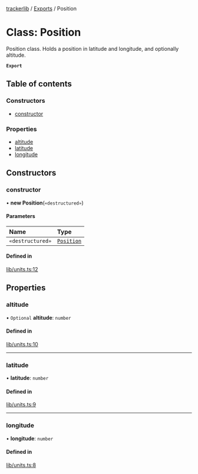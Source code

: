 [trackerlib](../README.md) / [Exports](../modules.md) / Position

# Class: Position

Position class. Holds a position in latitude and longitude, and optionally altitude.

**`Export`**

## Table of contents

### Constructors

- [constructor](Position.md#constructor)

### Properties

- [altitude](Position.md#altitude)
- [latitude](Position.md#latitude)
- [longitude](Position.md#longitude)

## Constructors

### constructor

• **new Position**(`«destructured»`)

#### Parameters

| Name | Type |
| :------ | :------ |
| `«destructured»` | [`Position`](Position.md) |

#### Defined in

[lib/units.ts:12](https://github.com/florisporro/trackerlib/blob/0d9d0a6/src/lib/units.ts#L12)

## Properties

### altitude

• `Optional` **altitude**: `number`

#### Defined in

[lib/units.ts:10](https://github.com/florisporro/trackerlib/blob/0d9d0a6/src/lib/units.ts#L10)

___

### latitude

• **latitude**: `number`

#### Defined in

[lib/units.ts:9](https://github.com/florisporro/trackerlib/blob/0d9d0a6/src/lib/units.ts#L9)

___

### longitude

• **longitude**: `number`

#### Defined in

[lib/units.ts:8](https://github.com/florisporro/trackerlib/blob/0d9d0a6/src/lib/units.ts#L8)
